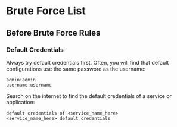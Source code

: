 # Brute Force List

## Before Brute Force Rules

### Default Credentials

Always try default credentials first. Often, you will find that default configurations use the same password as the username:

```
admin:admin
username:username
```

Search on the internet to find the default credentials of a service or application:

```
default credentials of <service_name_here>
<service_name_here> default credentials
```
